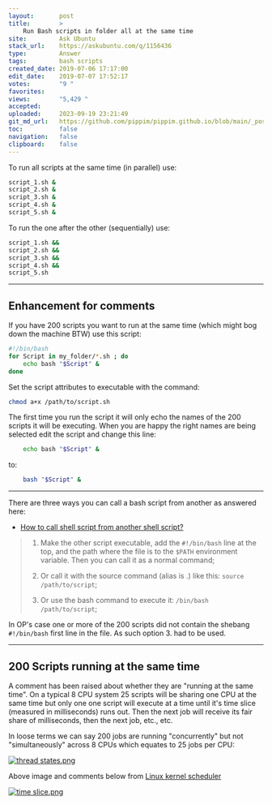 ```yaml
---
layout:       post
title:        >
    Run Bash scripts in folder all at the same time
site:         Ask Ubuntu
stack_url:    https://askubuntu.com/q/1156436
type:         Answer
tags:         bash scripts
created_date: 2019-07-06 17:17:00
edit_date:    2019-07-07 17:52:17
votes:        "9 "
favorites:    
views:        "5,429 "
accepted:     
uploaded:     2023-09-19 23:21:49
git_md_url:   https://github.com/pippim/pippim.github.io/blob/main/_posts/2019/2019-07-06-Run-Bash-scripts-in-folder-all-at-the-same-time.md
toc:          false
navigation:   false
clipboard:    false
---
```




To run all scripts at the same time (in parallel) use:

``` bash
script_1.sh &
script_2.sh &
script_3.sh &
script_4.sh &
script_5.sh &
```

To run the one after the other (sequentially) use:

``` bash
script_1.sh &&
script_2.sh &&
script_3.sh &&
script_4.sh &&
script_5.sh
```


----------

## Enhancement for comments

If you have 200 scripts you want to run at the same time (which might bog down the machine BTW) use this script:

``` bash
#!/bin/bash
for Script in my_folder/*.sh ; do
    echo bash "$Script" &
done
```

Set the script attributes to executable with the command:

``` bash
chmod a+x /path/to/script.sh
```

The first time you run the script it will only echo the names of the 200 scripts it will be executing. When you are happy the right names are being selected edit the script and change this line:

``` bash
    echo bash "$Script" &
```
to:

``` bash
    bash "$Script" &
```


----------

There are three ways you can call a bash script from another as answered here:

- [How to call shell script from another shell script?][1]

> 1.    Make the other script executable, add the `#!/bin/bash` line at the top, and the path where the file is to the `$PATH` environment  
> variable. Then you can call it as a normal command;  
>   
> 2.    Or call it with the source command (alias is .) like this: `source /path/to/script`;  
>   
> 3.    Or use the bash command to execute it: `/bin/bash /path/to/script`;  

In OP's case one or more of the 200 scripts did not contain the shebang `#!/bin/bash` first line in the file. As such option 3. had to be used.


----------

## 200 Scripts running at the same time

A comment has been raised about whether they are "running at the same time". On a typical 8 CPU system 25 scripts will be sharing one CPU at the same time but only one one script will execute at a time until it's time slice (measured in milliseconds) runs out. Then the next job will receive its fair share of milliseconds, then the next job, etc., etc. 

In loose terms we can say 200 jobs are running "concurrently" but not "simultaneously" across 8 CPUs which equates to 25 jobs per CPU:

[![thread states.png][2]][2]

Above image and comments below from [Linux kernel scheduler][3]

[![time slice.png][4]][4]


  [1]: https://stackoverflow.com/questions/8352851/how-to-call-shell-script-from-another-shell-script
  [2]: https://i.stack.imgur.com/O6wUu.png
  [3]: https://helix979.github.io/jkoo/post/os-scheduler/
  [4]: https://i.stack.imgur.com/BKbj0.png
